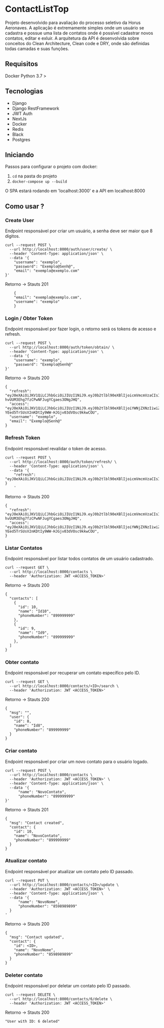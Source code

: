# ContactListTop

Projeto desenvolvido para avaliação do processo seletivo da Horus Aeronaves. A aplicação é extremamente simples onde um usuário se cadastra e possue uma lista de contatos
onde é possível cadastrar novos contatos, editar e exluir. A arquitetura da API é desenvolvida sobre conceitos do Clean Architecture, Clean code e DRY, onde são definidas todas 
camadas e suas funções.

## Requisitos
Docker
Python 3.7 >

## Tecnologias
- Django
- Django RestFramework
- JWT Auth
- NextJs
- Docker
- Redis
- Black
- Postgres

## Iniciando
Passos para configurar o projeto com docker:

1. `cd` na pasta do projeto
2. `docker-compose up --build`

O SPA estará rodando em 'localhost:3000' e a API em localhost:8000


## Como usar ?

### Create User 
Endpoint responsável por criar um usuário, a senha deve ser maior que 8 digitos.

```
curl --request POST \
  --url http://localhost:8000/auth/user/create/ \
  --header 'Content-Type: application/json' \
  --data '{
	"username": "exemplo",
	"password": "Exemplo@Senh@",
	"email": "exemplo@exemplo.com"
}'

```

Retorno -> Stauts 201

```
    {
    "email": "exemplo@exemplo.com",
    "username": "exemplo" 
    }

```

### Login / Obter Token 
Endpoint responsável por fazer login, o retorno será os tokens de acesso e refresh.

```
curl --request POST \
  --url http://localhost:8000/auth/token/obtain/ \
  --header 'Content-Type: application/json' \
  --data '{
	"username": "exemplo",
	"password": "Exemplo@Senh@"
}'

```

Retorno -> Stauts 200

```
{
  "refresh": "eyJ0eXAiOiJKV1QiLCJhbGciOiJIUzI1NiJ9.eyJ0b2tlbl90eXBlIjoicmVmcmVzaCIsImV4cCI6MTYyNDQ4ODAxNywianRpIjoiODNhZjdlNmNiZGMyNGIxZDg5Y2U5YmIzMDM1MWE1MjIiLCJ1c2VyX2lkIjoxLCJpZCI6MX0.A00Ksh6ss-hvUUM3Ehg7fzCPwNFJugYCgaes3ONgJHQ",
  "access": "eyJ0eXAiOiJKV1QiLCJhbGciOiJIUzI1NiJ9.eyJ0b2tlbl90eXBlIjoiYWNjZXNzIiwiZXhwIjoxNjIxODk5NjE3LCJqdGkiOiJkZDhkMTU0ZmEwYmI0OWNhYWUxOGFkY2M0ODcyMTRjMSIsInVzZXJfaWQiOjEsImlkIjoxfQ.4-YEed5TrSUsV2nKDtIy9WW-HJGjv03dVOsc9kkwCOU",
  "username": "exemplo",
  "email": "Exemplo@Senh@"
}

```


### Refresh Token 
Endpoint responsável revalidar o token de acesso.

```
curl --request POST \
  --url http://localhost:8000/auth/token/refresh/ \
  --header 'Content-Type: application/json' \
  --data '{
	"refresh": "eyJ0eXAiOiJKV1QiLCJhbGciOiJIUzI1NiJ9.eyJ0b2tlbl90eXBlIjoicmVmcmVzaCIsImV4cCI6MTYwMDkxMzAzMywianRpIjoiMGI3ZmFiZDk0MzAxNDBmMGEyMmQ4ZTk0ZjcyNjJhZTMiLCJ1c2VyX2lkIjoxLCJpZCI6MX0.arVXagDeyYD_9IUquHVRzAN3V0dggJlTM72BAeLef0I"
}
	'
```

Retorno -> Stauts 200

```
{
  "refresh": "eyJ0eXAiOiJKV1QiLCJhbGciOiJIUzI1NiJ9.eyJ0b2tlbl90eXBlIjoicmVmcmVzaCIsImV4cCI6MTYyNDQ4ODAxNywianRpIjoiODNhZjdlNmNiZGMyNGIxZDg5Y2U5YmIzMDM1MWE1MjIiLCJ1c2VyX2lkIjoxLCJpZCI6MX0.A00Ksh6ss-hvUUM3Ehg7fzCPwNFJugYCgaes3ONgJHQ",
  "access": "eyJ0eXAiOiJKV1QiLCJhbGciOiJIUzI1NiJ9.eyJ0b2tlbl90eXBlIjoiYWNjZXNzIiwiZXhwIjoxNjIxODk5NjE3LCJqdGkiOiJkZDhkMTU0ZmEwYmI0OWNhYWUxOGFkY2M0ODcyMTRjMSIsInVzZXJfaWQiOjEsImlkIjoxfQ.4-YEed5TrSUsV2nKDtIy9WW-HJGjv03dVOsc9kkwCOU",
}

```

### Listar Contatos 
Endpoint responsável por listar todos contatos de um usuário cadastrado.

```
curl --request GET \
  --url http://localhost:8000/contacts \
  --header 'Authorization: JWT <ACCESS_TOKEN>'

```

Retorno -> Stauts 200

```
{
  "contacts": [
    {
      "id": 10,
      "name": "Id10",
      "phoneNumber": "899999999"
    },
    {
      "id": 9,
      "name": "Id9",
      "phoneNumber": "899999999"
    },
  ]
}

```

### Obter contato
Endpoint responsável por recuperar um contato específico pelo ID.

```
curl --request GET \
  --url http://localhost:8000/contacts/<ID>/search \
  --header 'Authorization: JWT <ACCESS_TOKEN>'

```

Retorno -> Stauts 200

```
{
  "msg": "",
  "user": {
    "id": 8,
    "name": "Id8",
    "phoneNumber": "899999999"
  }
}

```

### Criar contato
Endpoint responsável por criar um novo contato para o usuário logado.

```
curl --request POST \
  --url http://localhost:8000/contacts \
  --header 'Authorization: JWT <ACCESS_TOKEN>' \
  --header 'Content-Type: application/json' \
  --data '{
      "name": "NovoContato",
      "phoneNumber": "899999999"
}'

```

Retorno -> Stauts 201

```
{
  "msg": "Contact created",
  "contact": {
    "id": 10,
    "name": "NovoContato",
    "phoneNumber": "899999999"
  }
}
```


### Atualizar contato
Endpoint responsável por atualizar um contato pelo ID passado.

```
curl --request PUT \
  --url http://localhost:8000/contacts/<ID>/update \
  --header 'Authorization: JWT <ACCESS_TOKEN>' \
  --header 'Content-Type: application/json' \
  --data '{
      "name": "NovoNome",
      "phoneNumber": "8598989899"
  }
'

```

Retorno -> Stauts 200

```
{
  "msg": "Contact updated",
  "contact": {
    "id": <ID>,
    "name": "NovoNome",
    "phoneNumber": "8598989899"
  }
}

```

### Deleter contato
Endpoint responsável por deletar um contato pelo ID passado.

```
curl --request DELETE \
  --url http://localhost:8000/contacts/6/delete \
  --header 'Authorization: JWT <ACCESS_TOKEN>'

```

Retorno -> Stauts 200

```
"User with ID: 6 deleted"

```